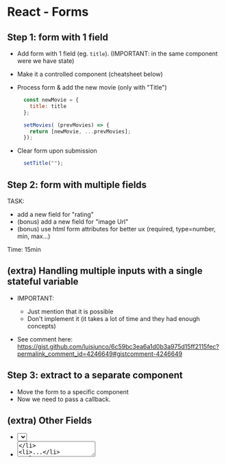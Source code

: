 

# React - Forms

<!-- 


Status: draft



*** IMPORTANT ***
*** IMPORTANT ***
-
----- Start creating the FORM IN THE SAME COMPONENT WHERE WE HAVE STATE.
-
*** IMPORTANT ***
*** IMPORTANT ***



Steps:
- 1. Create the Form in the same component where we store the list of movies (ie. w/o creating a specific component for the form)

- 2. Creating a specific component for the form (when the user submits, we will need to update state on the parent component -- this is what students find difficult)


Notes:

- Lesson can take much longer than it seems (about 4h)
- Students find it very challenging/confusing (all the part when we need to change state in the parent component etc)

-->


## Step 1: form with 1 field

- Add form with 1 field (eg. `title`).
  (IMPORTANT: in the same component were we have state)

- Make it a controlled component (cheatsheet below)

- Process form & add the new movie (only with "Title")


  ```js
    const newMovie = {
      title: title 
    };

    setMovies( (prevMovies) => {
      return [newMovie, ...prevMovies];
    });
  ```


- Clear form upon submission

  ```js
    setTitle("");
  ```



## Step 2: form with multiple fields


TASK:

- add a new field for "rating"
- (bonus) add a new field for "image Url"
- (bonus) use html form attributes for better ux (required, type=number, min, max...)

Time: 15min





## (extra) Handling multiple inputs with a single stateful variable

- IMPORTANT: 
  - Just mention that it is possible 
  - Don't implement it (it takes a lot of time and they had enough concepts)

- See comment here: https://gist.github.com/luisjunco/6c59bc3ea6a1d0b3a975d15ff2115fec?permalink_comment_id=4246649#gistcomment-4246649



## Step 3: extract to a separate component
- Move the form to a specific component <AddMovie />
- Now we need to pass a callback.


## (extra) Other Fields
- <select>
- <textarea>
- ...

> Google / React docs / Students portal




## (Extra) Searbox:

Functionality for searchbox (asked in today's lab)
- option1: show how to do 
- option2: provide an example with code so that they can see it (ex. in popcorn time)



## React Forms Cheatsheet:

Gist: https://gist.github.com/luisjunco/6c59bc3ea6a1d0b3a975d15ff2115fec

